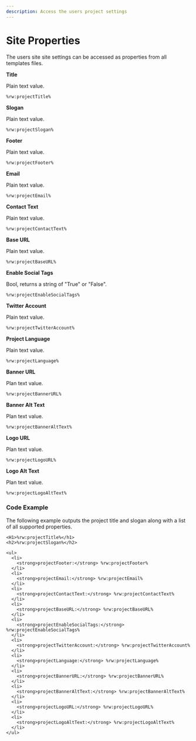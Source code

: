 ```yaml
---
description: Access the users project settings
---
```


# Site Properties

The users site site settings can be accessed as properties from all templates files.



**Title**&#x20;

Plain text value.

```
%rw:projectTitle%
```

**Slogan**&#x20;

Plain text value.

```
%rw:projectSlogan%
```

**Footer**

Plain text value.

```
%rw:projectFooter%
```

**Email**

Plain text value.

```
%rw:projectEmail%
```

**Contact Text**

Plain text value.

```
%rw:projectContactText%
```

**Base URL**

Plain text value.

```
%rw:projectBaseURL%
```

**Enable Social Tags**

Bool, returns a string of "True" or "False".

```
%rw:projectEnableSocialTags%
```

**Twitter Account**

Plain text value.

```
%rw:projectTwitterAccount%
```

**Project Language**

Plain text value.

```
%rw:projectLanguage%
```

**Banner URL**

Plan text value.

```
%rw:projectBannerURL%
```

**Banner Alt Text**

Plan text value.

```
%rw:projectBannerAltText%
```

**Logo URL**

Plan text value.

```
%rw:projectLogoURL%
```

**Logo Alt Text**

Plan text value.

```
%rw:projectLogoAltText%
```

### Code Example

The following example outputs the project title and slogan along with a list of all supported properties.

```
<H1>%rw:projectTitle%</h1>
<h2>%rw:projectSlogan%</h2>

<ul>
  <li>
    <strong>projectFooter:</strong> %rw:projectFooter%
  </li>
  <li>
    <strong>projectEmail:</strong> %rw:projectEmail%
  </li>
  <li>
    <strong>projectContactText:</strong> %rw:projectContactText%
  </li>
  <li>
    <strong>projectBaseURL:</strong> %rw:projectBaseURL%
  </li>
  <li>
    <strong>projectEnableSocialTags:</strong> %rw:projectEnableSocialTags%
  </li>
  <li>
    <strong>projectTwitterAccount:</strong> %rw:projectTwitterAccount%
  </li>
  <li>
    <strong>projectLanguage:</strong> %rw:projectLanguage%
  </li>
  <li>
    <strong>projectBannerURL:</strong> %rw:projectBannerURL%
  </li>
  <li>
    <strong>projectBannerAltText:</strong> %rw:projectBannerAltText%
  </li>
  <li>
    <strong>projectLogoURL:</strong> %rw:projectLogoURL%
  </li>
  <li>
    <strong>projectLogoAltText:</strong> %rw:projectLogoAltText%
  </li>
</ul>
```


